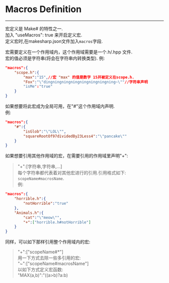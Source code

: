 # Macros Definition
--------
宏定义是 Make# 的特性之一.  
加入 "useMacros": true 来开启定义宏.  
定义宏时,在makesharp.json文件加入`macros`字段.  

宏需要定义在一个作用域内，这个作用域需要是一个.h/.hpp 文件.  
宏的值必须是字符串(将会在字符串内转换类型).
例:  
```json
"macros":{
	"scope.h":{
		"max":"15",//宏 "max" 的值是数字 15并被定义在scope.h.
		"Fox":"\"dingningningningningningningning~\""//字符串声明
		"isMe":"true"
	}
}
```
如果想要将此宏成为全局可用，在"#"这个作用域内声明.  
例:  
```json
"macros":{
	"#":{
		"isGlob":"\"LOL\"",
		"squareRootOf97dividedBy23Less4":"\"pancake\""
	}
}
```
如果想要引用其他作用域的宏，在需要引用的作用域里声明"+":  
> "+":[字符串,字符串,...]  
每个字符串都代表着对其他宏进行的引用.引用格式如下:  
`scopeName#macrosName`.  
例:
```json
"macros":{
	"horrible.h":{
		"notHorrible":"true"
	},
	"Animals.h":{
		"cat":"\"meow\"",
		"+":["horrible.h#notHorrible"]
	}
}
```
同样，可以如下那样引用整个作用域内的宏:  
> "+":["scopeName#\*"]  
用一下方式去除一些多引用的宏:  
> "~":["scopeName#macrosName"]  
以如下方式定义宏函数:  
> "MAX(a,b)":"((a\>b)?a:b)
